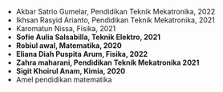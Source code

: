 - Akbar Satrio Gumelar, Pendidikan Teknik Mekatronika, 2022
- Ikhsan Rasyid Arianto, Pendidikan Teknik Mekatronika, 2021
- Karomatun Nissa, Fisika, 2021
- **Sofie Aulia Salsabilla, Teknik Elektro, 2021**
- **Robiul awal, Matematika, 2020**
- **Eliana Diah Puspita Arum, Fisika, 2022**
- **Zahra maharani, Pendidikan Teknik Mekatronika 2021**
- **Sigit Khoirul Anam, Kimia, 2020**
- Amel pendidikan matematika